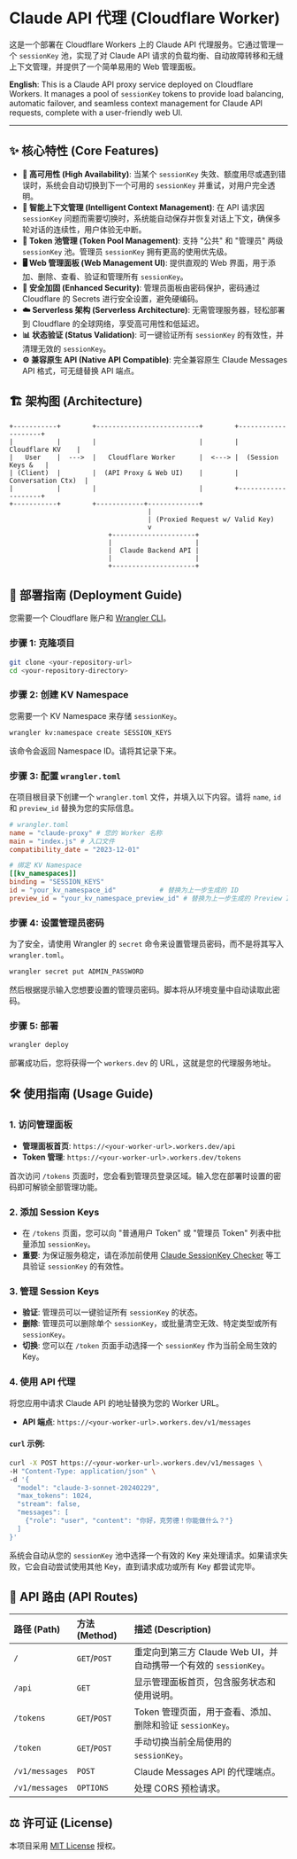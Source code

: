 
# Claude API 代理 (Cloudflare Worker)

这是一个部署在 Cloudflare Workers 上的 Claude API 代理服务。它通过管理一个 `sessionKey` 池，实现了对 Claude API 请求的负载均衡、自动故障转移和无缝上下文管理，并提供了一个简单易用的 Web 管理面板。

**English**: This is a Claude API proxy service deployed on Cloudflare Workers. It manages a pool of `sessionKey` tokens to provide load balancing, automatic failover, and seamless context management for Claude API requests, complete with a user-friendly web UI.

---

## ✨ 核心特性 (Core Features)

-   **🚀 高可用性 (High Availability)**: 当某个 `sessionKey` 失效、额度用尽或遇到错误时，系统会自动切换到下一个可用的 `sessionKey` 并重试，对用户完全透明。
-   **🧠 智能上下文管理 (Intelligent Context Management)**: 在 API 请求因 `sessionKey` 问题而需要切换时，系统能自动保存并恢复对话上下文，确保多轮对话的连续性，用户体验无中断。
-   **🔑 Token 池管理 (Token Pool Management)**: 支持 "公共" 和 "管理员" 两级 `sessionKey` 池。管理员 `sessionKey` 拥有更高的使用优先级。
-   **🖥️ Web 管理面板 (Web Management UI)**: 提供直观的 Web 界面，用于添加、删除、查看、验证和管理所有 `sessionKey`。
-   **🔐 安全加固 (Enhanced Security)**: 管理员面板由密码保护，密码通过 Cloudflare 的 Secrets 进行安全设置，避免硬编码。
-   **☁️ Serverless 架构 (Serverless Architecture)**: 无需管理服务器，轻松部署到 Cloudflare 的全球网络，享受高可用性和低延迟。
-   **📊 状态验证 (Status Validation)**: 可一键验证所有 `sessionKey` 的有效性，并清理无效的 `sessionKey`。
-   **⚙️ 兼容原生 API (Native API Compatible)**: 完全兼容原生 Claude Messages API 格式，可无缝替换 API 端点。

## 🏗️ 架构图 (Architecture)

```
+-----------+        +--------------------------+        +--------------------+
|           |        |                          |        |   Cloudflare KV    |
|   User    |  --->  |   Cloudflare Worker      |  <---> |  (Session Keys &   |
| (Client)  |        |  (API Proxy & Web UI)    |        | Conversation Ctx)  |
|           |        |                          |        +--------------------+
+-----------+        +------------+-------------+
                                   |
                                   | (Proxied Request w/ Valid Key)
                                   v
                         +---------------------+
                         |                     |
                         |  Claude Backend API |
                         |                     |
                         +---------------------+
```

## 🚀 部署指南 (Deployment Guide)

您需要一个 Cloudflare 账户和 [Wrangler CLI](https://developers.cloudflare.com/workers/wrangler/install-and-update/)。

### 步骤 1: 克隆项目

```bash
git clone <your-repository-url>
cd <your-repository-directory>
```

### 步骤 2: 创建 KV Namespace

您需要一个 KV Namespace 来存储 `sessionKey`。

```bash
wrangler kv:namespace create SESSION_KEYS
```

该命令会返回 Namespace ID。请将其记录下来。

### 步骤 3: 配置 `wrangler.toml`

在项目根目录下创建一个 `wrangler.toml` 文件，并填入以下内容。请将 `name`, `id` 和 `preview_id` 替换为您的实际信息。

```toml
# wrangler.toml
name = "claude-proxy" # 您的 Worker 名称
main = "index.js" # 入口文件
compatibility_date = "2023-12-01"

# 绑定 KV Namespace
[[kv_namespaces]]
binding = "SESSION_KEYS"
id = "your_kv_namespace_id"           # 替换为上一步生成的 ID
preview_id = "your_kv_namespace_preview_id" # 替换为上一步生成的 Preview ID
```

### 步骤 4: 设置管理员密码

为了安全，请使用 Wrangler 的 `secret` 命令来设置管理员密码，而不是将其写入 `wrangler.toml`。

```bash
wrangler secret put ADMIN_PASSWORD
```

然后根据提示输入您想要设置的管理员密码。脚本将从环境变量中自动读取此密码。

### 步骤 5: 部署

```bash
wrangler deploy
```

部署成功后，您将获得一个 `workers.dev` 的 URL，这就是您的代理服务地址。

## 🛠️ 使用指南 (Usage Guide)

### 1. 访问管理面板

-   **管理面板首页**: `https://<your-worker-url>.workers.dev/api`
-   **Token 管理**: `https://<your-worker-url>.workers.dev/tokens`

首次访问 `/tokens` 页面时，您会看到管理员登录区域。输入您在部署时设置的密码即可解锁全部管理功能。

### 2. 添加 Session Keys

-   在 `/tokens` 页面，您可以向 "普通用户 Token" 或 "管理员 Token" 列表中批量添加 `sessionKey`。
-   **重要**: 为保证服务稳定，请在添加前使用 [Claude SessionKey Checker](https://z-hc.com) 等工具验证 `sessionKey` 的有效性。

### 3. 管理 Session Keys

-   **验证**: 管理员可以一键验证所有 `sessionKey` 的状态。
-   **删除**: 管理员可以删除单个 `sessionKey`，或批量清空无效、特定类型或所有 `sessionKey`。
-   **切换**: 您可以在 `/token` 页面手动选择一个 `sessionKey` 作为当前全局生效的 Key。

### 4. 使用 API 代理

将您应用中请求 Claude API 的地址替换为您的 Worker URL。

-   **API 端点**: `https://<your-worker-url>.workers.dev/v1/messages`

#### `curl` 示例:

```bash
curl -X POST https://<your-worker-url>.workers.dev/v1/messages \
-H "Content-Type: application/json" \
-d '{
  "model": "claude-3-sonnet-20240229",
  "max_tokens": 1024,
  "stream": false,
  "messages": [
    {"role": "user", "content": "你好，克劳德！你能做什么？"}
  ]
}'
```

系统会自动从您的 `sessionKey` 池中选择一个有效的 Key 来处理请求。如果请求失败，它会自动尝试使用其他 Key，直到请求成功或所有 Key 都尝试完毕。

## 📜 API 路由 (API Routes)

| 路径 (Path) | 方法 (Method) | 描述 (Description) |
| :---------- | :------------ | :----------------- |
| `/`         | `GET`/`POST`  | 重定向到第三方 Claude Web UI，并自动携带一个有效的 `sessionKey`。 |
| `/api`      | `GET`         | 显示管理面板首页，包含服务状态和使用说明。 |
| `/tokens`   | `GET`/`POST`  | Token 管理页面，用于查看、添加、删除和验证 `sessionKey`。 |
| `/token`    | `GET`/`POST`  | 手动切换当前全局使用的 `sessionKey`。 |
| `/v1/messages` | `POST`        | Claude Messages API 的代理端点。 |
| `/v1/messages` | `OPTIONS`     | 处理 CORS 预检请求。 |

## ⚖️ 许可证 (License)

本项目采用 [MIT License](./LICENSE) 授权。

